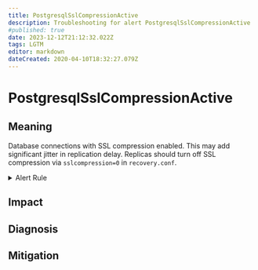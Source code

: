```yaml
---
title: PostgresqlSslCompressionActive
description: Troubleshooting for alert PostgresqlSslCompressionActive
#published: true
date: 2023-12-12T21:12:32.022Z
tags: LGTM
editor: markdown
dateCreated: 2020-04-10T18:32:27.079Z
---
```


# PostgresqlSslCompressionActive

## Meaning
[//]: # "Short paragraph that explains what the alert means"
Database connections with SSL compression enabled. This may add significant jitter in replication delay. Replicas should turn off SSL compression via `sslcompression=0` in `recovery.conf`.

<details>
  <summary>Alert Rule</summary>

  ```yaml
alert: PostgresqlSslCompressionActive
expr: sum(pg_stat_ssl_compression) > 0
for: 0m
labels:
    severity: critical
annotations:
    summary: Postgresql SSL compression active (instance {{ $labels.instance }})
    description: |-
        Database connections with SSL compression enabled. This may add significant jitter in replication delay. Replicas should turn off SSL compression via `sslcompression=0` in `recovery.conf`.
          VALUE = {{ $value }}
          LABELS = {{ $labels }}
    runbook: https://github.com/srerun/prometheus-alerts/content/runbooks/PostgresqlSslCompressionActive

  ```
</details>


## Impact
[//]: # "What could / will happen if the alert is not addressed"



## Diagnosis
[//]: # "Steps to take to identify the cause of the problem"



## Mitigation
[//]: # "The steps necessary to resolve the alert"
